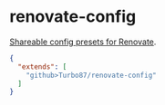 # renovate-config

[Shareable config presets for Renovate](https://docs.renovatebot.com/config-presets/).

```json
{
  "extends": [
    "github>Turbo87/renovate-config"
  ]
}
```
